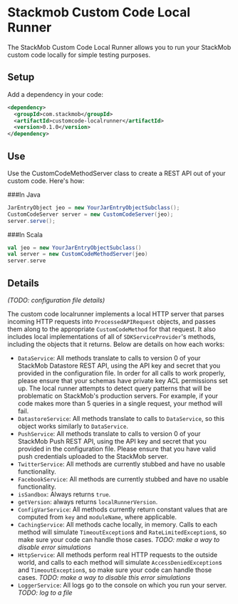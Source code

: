 # Stackmob Custom Code Local Runner

The StackMob Custom Code Local Runner allows you to run your StackMob custom code locally for simple testing purposes.

## Setup

Add a dependency in your code:

```xml
<dependency>
  <groupId>com.stackmob</groupId>
  <artifactId>customcode-localrunner</artifactId>
  <version>0.1.0</version>
</dependency>
```

## Use

Use the CustomCodeMethodServer class to create a REST API out of your custom code. Here's how:

###In Java

```java
JarEntryObject jeo = new YourJarEntryObjectSubclass();
CustomCodeServer server = new CustomCodeServer(jeo);
server.serve();
```


###In Scala

```scala
val jeo = new YourJarEntryObjectSubclass()
val server = new CustomCodeMethodServer(jeo)
server.serve
```


## Details

*(TODO: configuration file details)*

The custom code localrunner implements a local HTTP server that parses incoming HTTP requests into `ProcessedAPIRequest`
objects, and passes them along to the appropriate `CustomCodeMethod` for that request. It also includes local
implementations of all of `SDKServiceProvider`'s methods, including the objects that it returns.
Below are details on how each works:

* `DataService`: All methods translate to calls to version 0 of your StackMob Datastore REST API, using the API key and secret that you
provided in the configuration file. In order for all calls to work properly, please ensure that your schemas have private key
ACL permissions set up. The local runner attempts to detect query patterns that will be problematic on StackMob's production servers.
For example, if your code makes more than 5 queries in a single request, your method will fail.
* `DatastoreService`: All methods translate to calls to `DataService`, so this object works similarly to `DataService`.
* `PushService`: All methods translate to calls to version 0 of your StackMob Push REST API, using the API key and secret that you
provided in the configuration file. Please ensure that you have valid push credentials uploaded to the StackMob server.
* `TwitterService`: All methods are currently stubbed and have no usable functionality.
* `FacebookService`: All methods are currently stubbed and have no usable functionality.
* `isSandbox`: Always returns `true`.
* `getVersion`: always returns `localRunnerVersion`.
* `ConfigVarService`: All methods currently return constant values that are computed from `key` and `moduleName`, where applicable.
* `CachingService`: All methods cache locally, in memory. Calls to each method will simulate `TimeoutException`s and `RateLimitedException`s, so
make sure your code can handle those cases. *TODO: make a way to disable error simulations*
* `HttpService`: All methods perform real HTTP requests to the outside world, and calls to each method will simulate `AccessDeniedException`s and `TimeoutException`s,
so make sure your code can handle those cases. *TODO: make a way to disable this error simulations*
* `LoggerService`: All logs go to the console on which you run your server. *TODO: log to a file*
